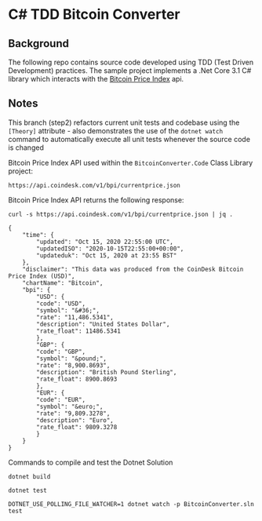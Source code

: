 # C# TDD Bitcoin Converter

## Background
The following repo contains source code developed using TDD (Test Driven Development) practices. The sample project implements a .Net Core 3.1 C# library which interacts with the [Bitcoin Price Index](https://www.coindesk.com/coindesk-api) api.

## Notes

This branch (step2) refactors current unit tests and codebase using the ```[Theory]``` attribute - also demonstrates the use of the ```dotnet watch``` command to automatically execute all unit tests whenever the source code is changed

Bitcoin Price Index API used within the ```BitcoinConverter.Code``` Class Library project:

```
https://api.coindesk.com/v1/bpi/currentprice.json
```

Bitcoin Price Index API returns the following response:

```
curl -s https://api.coindesk.com/v1/bpi/currentprice.json | jq .
```

```
{
    "time": {
        "updated": "Oct 15, 2020 22:55:00 UTC",
        "updatedISO": "2020-10-15T22:55:00+00:00",
        "updateduk": "Oct 15, 2020 at 23:55 BST"
    },
    "disclaimer": "This data was produced from the CoinDesk Bitcoin Price Index (USD)",
    "chartName": "Bitcoin",
    "bpi": {
        "USD": {
        "code": "USD",
        "symbol": "&#36;",
        "rate": "11,486.5341",
        "description": "United States Dollar",
        "rate_float": 11486.5341
        },
        "GBP": {
        "code": "GBP",
        "symbol": "&pound;",
        "rate": "8,900.8693",
        "description": "British Pound Sterling",
        "rate_float": 8900.8693
        },
        "EUR": {
        "code": "EUR",
        "symbol": "&euro;",
        "rate": "9,809.3278",
        "description": "Euro",
        "rate_float": 9809.3278
        }
    }
}
```

Commands to compile and test the Dotnet Solution

```
dotnet build
```

```
dotnet test
```

```
DOTNET_USE_POLLING_FILE_WATCHER=1 dotnet watch -p BitcoinConverter.sln test
```